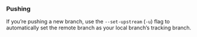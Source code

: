 ### Pushing

If you’re pushing a new branch, use the `--set-upstream` (`-u`) flag to automatically set the remote branch as your local branch’s tracking branch.